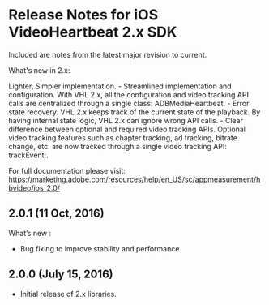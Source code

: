 # Release Notes for iOS VideoHeartbeat 2.x SDK

Included are notes from the latest major revision to current.

What's new in 2.x:

Lighter, Simpler implementation.
    - Streamlined implementation and configuration. With VHL 2.x, all the configuration and video tracking API calls are centralized through a single class: ADBMediaHeartbeat.
    - Error state recovery. VHL 2.x keeps track of the current state of the playback. By having internal state logic, VHL 2.x can ignore wrong API calls.
    - Clear difference between optional and required video tracking APIs. Optional video tracking features such as chapter tracking, ad tracking, bitrate change, etc. are now tracked through a single video tracking API: trackEvent:.

For full documentation please visit:
https://marketing.adobe.com/resources/help/en_US/sc/appmeasurement/hbvideo/ios_2.0/

## 2.0.1 (11 Oct, 2016)
What’s new :
- Bug fixing to improve stability and performance.

## 2.0.0 (July 15, 2016)
- Initial release of 2.x libraries.
